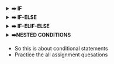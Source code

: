 <details><summary><strong> ➡️ IF</strong></summary>

# 1.IF
- ' if ' is used to check the conditions, if the given condition is true it execute the block of code

### Syntax
```python
if(condition):
    # Block of code
```

### Example

```python
if (5>2){
    print("5 is grater then 2")
}
```

- Like that we can use the if condition we can check the any of condition in this
</details>

<details><summary><strong>➡️ IF-ELSE</strong></summary>

# 2.IF-ELSE

- In this incase the given if condition is false we can execute the block og code of else 
- Else is does not containg any condition,it execute the block of if the above conditions are false 

### Syntax

```python
if (condition):
    # BLOCK OF CODE
else:
    # BLOCK OF CODE
```

### Example

```python 
Age=20
if(Age>18):
    print("YOU ARE MAJOR")
else:
    print("YOU ARE MINOR")
```
</details>

<details><summary><strong>➡️ IF-ELIF-ELSE</strong></summary>

# 3.IF-ELIF-ELSE

- It is the checking the multiple conditions at a time,it means if we checking the ' if'
condition incase it true it execute the block of code incase  it false it's go to elif block againg it check the given condition,incase given condition is true it execute the elif block of code,incase false it goto else block and execute the else block

### Syntax

```python
if (condition..1):
    # BLOCK OF CODE
elif(Condition..2):
    # BLOCK OF CODE
else:
    # BLOCK OF CODE
```

### Example
```python
A=8
B=10
if(A>20):
    print("A is grater then 20")
elif(B>20):
    print("B is grater then 20")
else:
    print("A & B both are less then 20")
```
- Above one is the basic program of if-elif-else

- Like that we can use the N number elif statements in program
</details>

<details><summary><strong>➡️NESTED CONDITIONS</strong></summary>
# Nested Conditions

- It means condition inside the condition

```python
a=21
b=22
c=20
if (a>b):
    if(a>c):
        print(a)
    else:
        print(c)
else:
    if (b>c):
        if(b>a):
            print(b)
        else:
            print(a)
    else:
        if(c>a):
            print(c)
        else:
            print(a)
```
</details>

- So this is about conditional statements
- Practice the all assignment quesations
